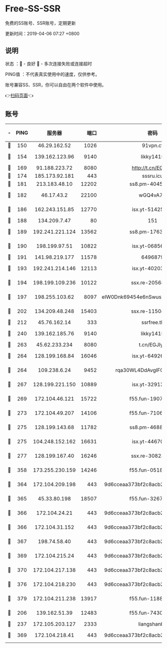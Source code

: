 # Free-SS-SSR

免费的SS账号、SSR账号，定期更新

更新时间：2019-04-06 07:27 +0800

## 说明

状态     ：🙂 - 良好 🙁 - 多次连接失败或连接超时

PING值   ：不代表真实使用中的速度，仅供参考。

账号兼容SS、SSR，你可以自由在两个软件中使用。

👉[扫码页面](https://liesauer.github.io/Free-SS-SSR/)👈

## 账号

|-|PING|服务器|端口|密码|加密方式|区域|
|:----:|:----:|:-----:|-----:|:----:|:----:|:----:|
|🙂|150|46.29.162.52|1026|91vpn.cf|rc4-md5|RU|
|🙂|154|139.162.123.96|9140|likky1415|aes-256-cfb|JP|
|🙂|169|91.188.223.72|8080|http://t.cn/EGJIyrl|rc4-md5|RU|
|🙂|174|185.173.92.181|443|sssru.icu|rc4-md5|RU|
|🙂|181|213.183.48.10|12202|ss8.pm-40455231|rc4-md5|RU|
|🙂|182|46.17.43.2|22100|wGQ4vA7D|aes-256-gcm|RU|
|🙂|186|162.243.151.85|12770|isx.yt-51425905|aes-256-cfb|US|
|🙂|188|134.209.7.47|80|151|chacha20|US|
|🙂|189|192.241.221.124|13562|ss8.pm-17637421|aes-256-cfb|US|
|🙂|190|198.199.97.51|10822|isx.yt-06856161|aes-256-cfb|US|
|🙂|191|141.98.219.177|11578|6496879|chacha20|US|
|🙂|193|192.241.214.146|12113|isx.yt-40203662|aes-256-cfb|US|
|🙂|194|198.199.109.236|10122|ssx.re-20568805|aes-256-cfb|US|
|🙂|197|198.255.103.62|8097|eIW0Dnk69454e6nSwuspv9DmS201tQ0D|aes-256-cfb|US|
|🙂|202|134.209.48.248|15403|ssx.re-11504634|aes-256-cfb|US|
|🙂|212|45.76.162.14|333|ssrfree.tk|rc4|SG|
|🙂|240|139.162.185.76|9140|likky1415|aes-256-cfb|DE|
|🙂|263|45.62.233.234|8080|t.cn/EGJIyrl|rc4-md5|CA|
|🙂|264|128.199.168.84|16046|isx.yt-64926766|aes-256-cfb|SG|
|🙂|264|109.238.6.24|9452|rqa30WL4DdAvgIFG6Fs3znzTa|aes-256-cfb|FR|
|🙂|267|128.199.221.150|10889|isx.yt-32913473|aes-256-cfb|SG|
|🙂|269|172.104.46.121|15722|f55.fun-19071189|aes-256-cfb|SG|
|🙂|273|172.104.49.207|14106|f55.fun-71064831|aes-256-cfb|SG|
|🙂|275|128.199.143.68|11782|ss8.pm-46888146|aes-256-cfb|SG|
|🙂|275|104.248.152.162|16631|isx.yt-44670176|aes-256-cfb|SG|
|🙂|277|128.199.167.40|16246|ssx.re-30823019|aes-256-cfb|SG|
|🙂|358|173.255.230.159|14246|f55.fun-05182149|aes-256-cfb|US|
|🙂|364|172.104.209.198|443|9d6cceaa373bf2c8acb22e60b6a58be6|aes-256-cfb|US|
|🙂|365|45.33.80.198|18507|f55.fun-32675560|aes-256-cfb|US|
|🙂|366|172.104.24.21|443|9d6cceaa373bf2c8acb22e60b6a58be6|aes-256-cfb|US|
|🙂|366|172.104.31.152|443|9d6cceaa373bf2c8acb22e60b6a58be6|aes-256-cfb|US|
|🙂|367|198.74.58.40|443|9d6cceaa373bf2c8acb22e60b6a58be6|aes-256-cfb|US|
|🙂|369|172.104.215.24|443|9d6cceaa373bf2c8acb22e60b6a58be6|aes-256-cfb|US|
|🙂|370|172.104.217.138|443|9d6cceaa373bf2c8acb22e60b6a58be6|aes-256-cfb|US|
|🙂|376|172.104.218.230|443|9d6cceaa373bf2c8acb22e60b6a58be6|aes-256-cfb|US|
|🙂|379|172.104.211.238|13917|f55.fun-11889830|aes-256-cfb|US|
|🙂|206|139.162.51.39|12483|f55.fun-74303824|aes-256-cfb|SG|
|🙂|237|172.105.203.127|2333|liangshanbo|chacha20|JP|
|🙂|369|172.104.218.41|443|9d6cceaa373bf2c8acb22e60b6a58be6|aes-256-cfb|US|
